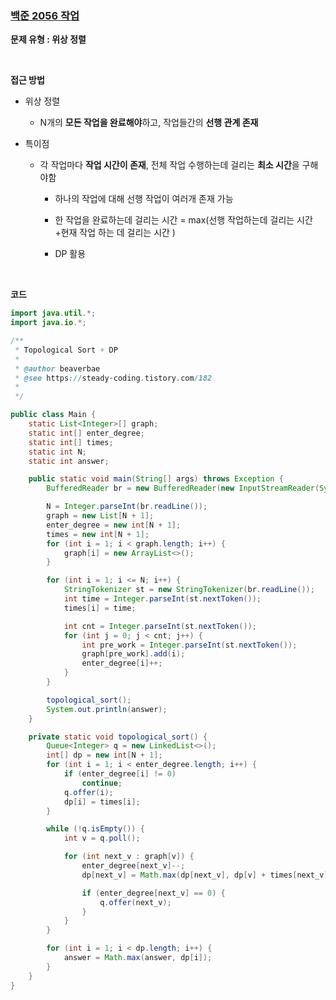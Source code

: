 ### [백준 2056 작업](https://www.acmicpc.net/problem/2056)

**문제 유형 : 위상 정렬**

<br>

**접근 방법**

- 위상 정렬
  - N개의 **모든 작업을 완료해야**하고, 작업들간의 **선행 관계 존재**

- 특이점

  - 각 작업마다 **작업 시간이 존재**, 전체 작업 수행하는데 걸리는 **최소 시간**을 구해야함

    - 하나의 작업에 대해 선행 작업이 여러개 존재 가능

    - 한 작업을 완료하는데 걸리는 시간 = max(선행 작업하는데 걸리는 시간+현재 작업 하는 데 걸리는 시간 )
    - DP 활용

<br>

**코드**

```java
import java.util.*;
import java.io.*;

/**
 * Topological Sort + DP
 * 
 * @author beaverbae
 * @see https://steady-coding.tistory.com/182
 *
 */

public class Main {
	static List<Integer>[] graph;
	static int[] enter_degree;
	static int[] times;
	static int N;
	static int answer;

	public static void main(String[] args) throws Exception {
		BufferedReader br = new BufferedReader(new InputStreamReader(System.in));

		N = Integer.parseInt(br.readLine());
		graph = new List[N + 1];
		enter_degree = new int[N + 1];
		times = new int[N + 1];
		for (int i = 1; i < graph.length; i++) {
			graph[i] = new ArrayList<>();
		}

		for (int i = 1; i <= N; i++) {
			StringTokenizer st = new StringTokenizer(br.readLine());
			int time = Integer.parseInt(st.nextToken());
			times[i] = time;

			int cnt = Integer.parseInt(st.nextToken());
			for (int j = 0; j < cnt; j++) {
				int pre_work = Integer.parseInt(st.nextToken());
				graph[pre_work].add(i);
				enter_degree[i]++;
			}
		}

		topological_sort();
		System.out.println(answer);
	}

	private static void topological_sort() {
		Queue<Integer> q = new LinkedList<>();
		int[] dp = new int[N + 1];
		for (int i = 1; i < enter_degree.length; i++) {
			if (enter_degree[i] != 0)
				continue;
			q.offer(i);
			dp[i] = times[i];
		}

		while (!q.isEmpty()) {
			int v = q.poll();

			for (int next_v : graph[v]) {
				enter_degree[next_v]--;
				dp[next_v] = Math.max(dp[next_v], dp[v] + times[next_v]);// next_v로 들어오는 노드가 여러 개 일때를 생각해보자

				if (enter_degree[next_v] == 0) {
					q.offer(next_v);
				}
			}
		}

		for (int i = 1; i < dp.length; i++) {
			answer = Math.max(answer, dp[i]);
		}
	}
}
```